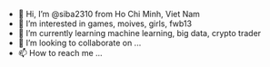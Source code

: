 - 👋 Hi, I’m @siba2310 from Ho Chi Minh, Viet Nam
- 👀 I’m interested in games, moives, girls, fwb13
- 🌱 I’m currently learning machine learning, big data, crypto trader
- 💞️ I’m looking to collaborate on ...
- 📫 How to reach me ...

<!---
siba2310/siba2310 is a ✨ special ✨ repository because its `README.md` (this file) appears on your GitHub profile.
You can click the Preview link to take a look at your changes.
--->
